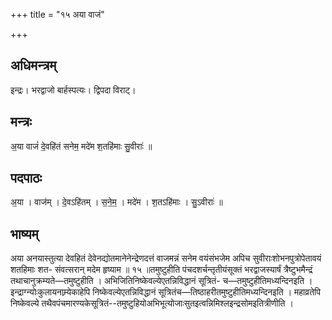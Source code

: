 +++
title = "१५ अया वाजं"

+++
## अधिमन्त्रम्
इन्द्रः। भरद्वाजो बार्हस्पत्यः। द्विपदा विराट्।

## मन्त्रः
अ॒या वाजं॑ दे॒वहि॑तं सनेम॒ मदे॑म श॒तहि॑माः सु॒वीराः॑ ॥

## पदपाठः
अ॒या । वाज॑म् । दे॒वऽहि॑तम् । स॒ने॒म॒ । मदे॑म । श॒तऽहि॑माः । सु॒ऽवीराः॑ ॥

## भाष्यम्
अया अनयास्तुत्या देवहितं देवेनद्योतमानेनेन्द्रेणदत्तं वाजमन्नं सनेम वयंसंभजेम अपिच सुवीराःशोभनपुत्रोपेतावयं शतहिमाः शत- संवत्सरान् मदेम हृष्याम ॥ १५ ॥तमुष्टुहीति पंचदशर्चन्तृतीयंसूक्तं भरद्वाजस्यार्षं त्रैष्टुभमैन्द्रं तथाचानुक्रम्यते—तमुष्टुहीति । अभिजितिनिष्केवल्येएतन्निविद्धानं सूत्रितं- च—तमुष्टुहीतिमध्यन्दिनइति । इन्द्राग्न्योःकुलायनाम्र्येकाहेपि निष्केवल्येएतन्निविद्धानं सूत्रितंच—तिष्ठाहरीतमुष्टुहीतिमध्यन्दिनइति । महाव्रतेपि निष्केवल्ये तथैवपंचमारण्यकेसूत्रितं--तमुष्टुहियोअभिभूत्योजाःसुतइत्वन्निमिश्लइन्द्रसोमइतित्रीणीति ।
